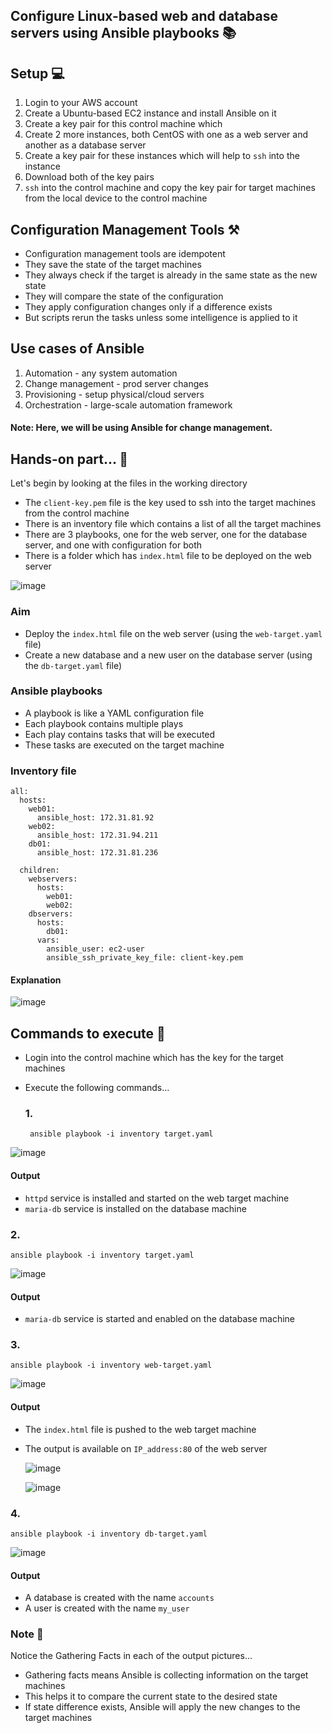## Configure Linux-based web and database servers using Ansible playbooks 📚

## Setup 💻

1. Login to your AWS account
2. Create a Ubuntu-based EC2 instance and install Ansible on it
3. Create a key pair for this control machine which 
4. Create 2 more instances, both CentOS with one as a web server and another as a database server
5. Create a key pair for these instances which will help to ```ssh``` into the instance
2. Download both of the key pairs
3. ```ssh``` into the control machine and copy the key pair for target machines from the local device to the control machine

## Configuration Management Tools ⚒

* Configuration management tools are idempotent
* They save the state of the target machines
* They always check if the target is already in the same state as the new state
* They will compare the state of the configuration 
* They apply configuration changes only if a difference exists
* But scripts rerun the tasks unless some intelligence is applied to it


## Use cases of Ansible

1. Automation - any system automation
2. Change management - prod server changes
3. Provisioning - setup physical/cloud servers
4. Orchestration - large-scale automation framework

#### Note: Here, we will be using Ansible for change management.



## Hands-on part... 👐


Let's begin by looking at the files in the working directory

* The ```client-key.pem``` file is the key used to ssh into the target machines from the control machine
* There is an inventory file which contains a list of all the target machines
* There are 3 playbooks, one for the web server, one for the database server, and one with configuration for both 
* There is a folder which has ```index.html``` file to be deployed on the web server

![image](https://github.com/Vedant-MAHAjan/Database-configuration-with-Ansible/assets/88843623/5850322a-e580-437b-be5a-8d55539fa92e)

### Aim

* Deploy the ```index.html``` file on the web server (using the ```web-target.yaml``` file)
* Create a new database and a new user on the database server (using the ```db-target.yaml``` file)

### Ansible playbooks

* A playbook is like a YAML configuration file
* Each playbook contains multiple plays
* Each play contains tasks that will be executed 
* These tasks are executed on the target machine

### Inventory file
```
all:
  hosts:
    web01:
      ansible_host: 172.31.81.92
    web02:
      ansible_host: 172.31.94.211
    db01:
      ansible_host: 172.31.81.236

  children:
    webservers:
      hosts:
        web01:
        web02:
    dbservers:
      hosts:
        db01:
      vars:
        ansible_user: ec2-user
        ansible_ssh_private_key_file: client-key.pem
```

#### Explanation

![image](https://github.com/Vedant-MAHAjan/Configuration-Management-with-Ansible/assets/88843623/7f538421-56f8-4b97-a090-13a543c0129b)



## Commands to execute 🔢
 
 * Login into the control machine which has the key for the target machines
 * Execute the following commands...

   ### 1. 
   

        ansible playbook -i inventory target.yaml

![image](https://github.com/Vedant-MAHAjan/Database-configuration-with-Ansible/assets/88843623/d7a50350-6f7e-48db-a3ee-6eeedb450b0e)

#### Output

* ```httpd``` service is installed and started on the web target machine
* ```maria-db``` service is installed on the database machine


### 2. 

    ansible playbook -i inventory target.yaml

![image](https://github.com/Vedant-MAHAjan/Database-configuration-with-Ansible/assets/88843623/cdaa8bd3-8ef8-47d4-a161-b8bf8bf4aa5f)

#### Output

* ```maria-db``` service is started and enabled on the database machine
  
### 3.

    ansible playbook -i inventory web-target.yaml

  ![image](https://github.com/Vedant-MAHAjan/Database-configuration-with-Ansible/assets/88843623/2decdab9-4b75-4c90-96ab-8ed874b05108)

#### Output

* The ```index.html``` file is pushed to the web target machine
* The output is available on ```IP_address:80``` of the web server
  
  ![image](https://github.com/Vedant-MAHAjan/Database-configuration-with-Ansible/assets/88843623/17c779fe-46cf-4260-bc22-831208ea1914)

  ![image](https://github.com/Vedant-MAHAjan/Database-configuration-with-Ansible/assets/88843623/134a4316-1822-44eb-9613-9635bbed02ed)



### 4. 

    ansible playbook -i inventory db-target.yaml


![image](https://github.com/Vedant-MAHAjan/Database-configuration-with-Ansible/assets/88843623/97998e73-1b84-4c76-a749-ef5d15eda184)

#### Output

* A database is created with the name ```accounts```
* A user is created with the name ```my_user```

### Note 📝

Notice the Gathering Facts in each of the output pictures...

* Gathering facts means Ansible is collecting information on the target machines
* This helps it to compare the current state to the desired state
* If state difference exists, Ansible will apply the new changes to the target machines
